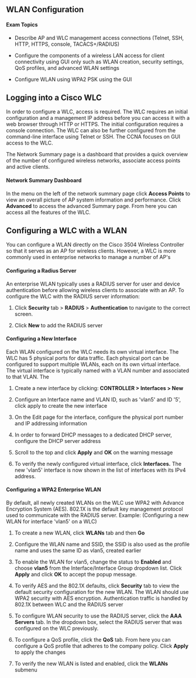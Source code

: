 ## WLAN Configuration

#### Exam Topics

- Describe AP and WLC management access connections (Telnet, SSH, HTTP, HTTPS, console, TACACS+/RADIUS)

- Configure the components of a wireless LAN access for client connectivity using GUI only such as WLAN creation, security settings, QoS profiles, and advanced WLAN settings

- Configure WLAN using WPA2 PSK using the GUI

## Logging into a Cisco WLC

In order to configure a WLC, access is required. The WLC requires an initial configuration and a management IP address before you can access it with a web browser through HTTP or HTTPS. The initial configuration requires a console connection. The WLC can also be further configured from the command-line interface using Telnet or SSH. The CCNA focuses on GUI access to the WLC.

The Network Summary page is a dashboard that provides a quick overview of the number of configured wireless networks, associate access points and active clients.

#### Network Summary Dashboard

In the menu on the left of the network summary page click **Access Points** to view an overall picture of AP system information and performance.
Click **Advanced** to access the advanced Summary page. From here you can access all the features of the WLC.

## Configuring a WLC with a WLAN

You can configure a WLAN directly on the Cisco 3504 Wireless Controller so that it serves as an AP for wireless clients. However, a WLC is more commonly used in enterprise networks to manage a number of AP's

#### Configuring a Radius Server

An enterprise WLAN typically uses a RADIUS server for user and device authentication before allowing wireless clients to associate with an AP. To configure the WLC with the RADIUS server information:

1. Click **Security** tab > **RADIUS** > **Authentication** to navigate to the correct screen.

2. Click **New** to add the RADIUS server


#### Configuring a New Interface

Each WLAN configured on the WLC needs its own virtual interface. The WLC has 5 physical ports for data traffic. Each physical port can be configured to support multiple WLANs, each on its own virtual interface. The virtual interface is typically named with a VLAN number and associated to that VLAN. The

1. Create a new interface by clicking: **CONTROLLER > Interfaces > New**

2. Configure an Interface name and VLAN ID, such as 'vlan5' and ID '5', click apply to create the new interface 

3. On the Edit page for the interface, configure the physical port number and IP addressing information 

4. In order to forward DHCP messages to a dedicated DHCP server, configure the DHCP server address 

5. Scroll to the top and click **Apply** and **OK** on the warning message

6. To verify the newly configured virtual interface, click **Interfaces.** The new 'vlan5' interface is now shown in the list of interfaces with its IPv4 address. 

#### Configuring a WPA2 Enterprise WLAN 

By default, all newly created WLANs on the WLC use WPA2 with Advance Encryption System (AES). 802.1X is the default key management protocol used to communicate with the RADIUS server. Example:
(Configuring a new WLAN for interface 'vlan5' on a WLC)

1. To create a new WLAN, click **WLANs** tab and then **Go**

2. Configure the WLAN name and SSID, the SSID is also used as the profile name and uses the same ID as vlan5, created earlier

3. To enable the WLAN for vlan5, change the status to **Enabled** and choose **vlan5** from the Interface/Interface Group dropdown list. Click **Apply** and click **OK** to accept the popup message. 

4. To verify AES and the 802.1X defaults, click **Security** tab to view the default security configuration for the new WLAN. The WLAN should use WPA2 security with AES encryption. Authentication traffic is handled by 802.1X between WLC and the RADIUS server 

5. To configure WLAN security to use the RADIUS server, click the **AAA Servers** tab. In the dropdown box, select the RADIUS server that was configured on the WLC previously. 

6. To configure a QoS profile, click the **QoS** tab. From here you can configure a QoS profile that adheres to the company policy. Click **Apply** to apply the changes

7. To verify the new WLAN is listed and enabled, click the **WLANs** submenu

